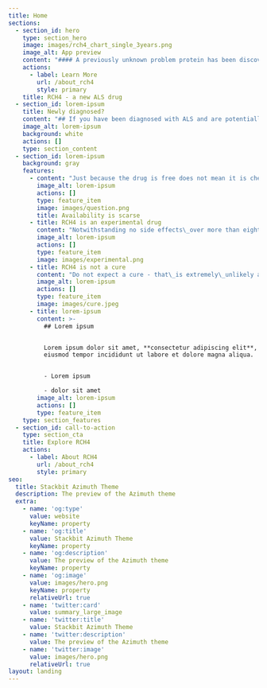 ```yaml
---
title: Home
sections:
  - section_id: hero
    type: section_hero
    image: images/rch4_chart_single_3years.png
    image_alt: App preview
    content: "#### A previously unknown problem protein has been discovered.  \n\n#### A\_specifically\_designed new ALS drug, RCH4,\_successfully suppresses it\n"
    actions:
      - label: Learn More
        url: /about_rch4
        style: primary
    title: RCH4 - a new ALS drug
  - section_id: lorem-ipsum
    title: Newly diagnosed?
    content: "## If you have been diagnosed with ALS and are potentially interested in taking this new\_drug you must first be fully aware of the following\n"
    image_alt: lorem-ipsum
    background: white
    actions: []
    type: section_content
  - section_id: lorem-ipsum
    background: gray
    features:
      - content: "Just because the drug is free does not mean it is cheap and useless. In fact, it is scarce and\_immensely expensive.\n\nDue to the lack of any external source of funding,\_we must pay\_the cost ourselves\_as a charitable undertaking, therefore the number of patients we can afford to treat\_is very limited. Accordingly,\_we avoid\_publicity or recognition. From time to time when we can afford\_to treat more PALS, we publish\_a temporary 'Contact us' page\_inviting those who may be interested to apply for help.\nIn every country, we must comply with both their laws and medical ethics. We require some documentation before we could consider helping you which includes an evaluation form, confirmed written diagnosis of ALS or MND from a neurology clinic, a recent blood test, doctor's prescription, Informed Patient Consent - and so on.\n\nYou may have issues that would preclude you from using this drug.\n"
        image_alt: lorem-ipsum
        actions: []
        type: feature_item
        image: images/question.png
        title: Availability is scarse
      - title: RCH4 is an experimental drug
        content: "Notwithstanding no side effects\_over more than eighty patient-treatment years,\_and slowing or stopping the progression, the current status of this drug is experimental.\n\nWe cannot afford to do blinded, placebo-controlled clinical trials. Accordingly, although there exist decades of\_clinical data indicating notable safety and efficacy over decades\_of patient-years, in the absence of a 6-month\_trial (costing $millions)\_RCH4 must still be considered as an unproven treatment.\n"
        image_alt: lorem-ipsum
        actions: []
        type: feature_item
        image: images/experimental.png
      - title: RCH4 is not a cure
        content: "Do not expect a cure - that\_is extremely\_unlikely and probably impossible with existing technology.\_The terms 'ALS' and 'MND' are commonly used as the same thing, whereas, strictly speaking there may be\_small differences in the definition. There is no clear biomarker (\"test\") for ALS and is difficult to diagnose. In fact, ALS is probably a number of very different diseases that 'present' (the observed symptoms) the same. An example would be Lyme disease. These are referred to as 'mimics' If not entirely different diseases, they are at least different subtypes of the\_disease. Accordingly, one single drug or treatment is\_unlikely to be effective for\_all patients.\n\nWhereas increasing knowledge of the genetic mutations PFN1, SOD1, TLS/FUS, TPD43, C9orf72, etc.,\_adds to the understanding of ALS pathogenesis, it also underlines the heterogeneity of ALS.\n"
        image_alt: lorem-ipsum
        actions: []
        type: feature_item
        image: images/cure.jpeg
      - title: lorem-ipsum
        content: >-
          ## Lorem ipsum


          Lorem ipsum dolor sit amet, **consectetur adipiscing elit**, sed do
          eiusmod tempor incididunt ut labore et dolore magna aliqua.


          - Lorem ipsum

          - dolor sit amet
        image_alt: lorem-ipsum
        actions: []
        type: feature_item
    type: section_features
  - section_id: call-to-action
    type: section_cta
    title: Explore RCH4
    actions:
      - label: About RCH4
        url: /about_rch4
        style: primary
seo:
  title: Stackbit Azimuth Theme
  description: The preview of the Azimuth theme
  extra:
    - name: 'og:type'
      value: website
      keyName: property
    - name: 'og:title'
      value: Stackbit Azimuth Theme
      keyName: property
    - name: 'og:description'
      value: The preview of the Azimuth theme
      keyName: property
    - name: 'og:image'
      value: images/hero.png
      keyName: property
      relativeUrl: true
    - name: 'twitter:card'
      value: summary_large_image
    - name: 'twitter:title'
      value: Stackbit Azimuth Theme
    - name: 'twitter:description'
      value: The preview of the Azimuth theme
    - name: 'twitter:image'
      value: images/hero.png
      relativeUrl: true
layout: landing
---
```

